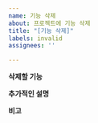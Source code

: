 ```yaml
---
name: 기능 삭제
about: 프로젝트에 기능 삭제
title: "[기능 삭제]"
labels: invalid
assignees: ''

---
```


**삭제할 기능**

**추가적인 설명**

**비고**
